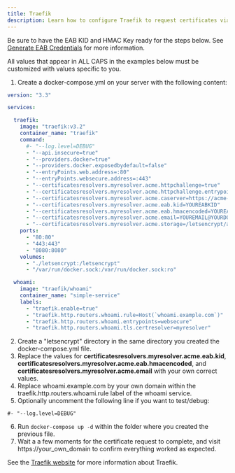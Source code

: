 ```yaml
---
title: Traefik
description: Learn how to configure Traefik to request certificates via ACME from the PKIaaS.io.
---
```

Be sure to have the EAB KID and HMAC Key ready for the steps below. See [Generate EAB Credentials](../generate-eab-credentials.md) for more information.

All values that appear in ALL CAPS in the examples below must be customized with values specific to you.

1. Create a docker-compose.yml on your server with the following content:
``` yaml linenums="1" hl_lines="18-20 35"
version: "3.3"

services:

  traefik:
    image: "traefik:v3.2"
    container_name: "traefik"
    command:
      #- "--log.level=DEBUG"
      - "--api.insecure=true"
      - "--providers.docker=true"
      - "--providers.docker.exposedbydefault=false"
      - "--entryPoints.web.address=:80"
      - "--entryPoints.websecure.address=:443"
      - "--certificatesresolvers.myresolver.acme.httpchallenge=true"
      - "--certificatesresolvers.myresolver.acme.httpchallenge.entrypoint=web"
      - "--certificatesresolvers.myresolver.acme.caserver=https://acme-v02-api.pkiaas.io/directory"
      - "--certificatesresolvers.myresolver.acme.eab.kid=YOUREABKID"
      - "--certificatesresolvers.myresolver.acme.eab.hmacencoded=YOUREABHMACKEY"
      - "--certificatesresolvers.myresolver.acme.email=YOUREMAIL@YOURDOMAIN.COM"
      - "--certificatesresolvers.myresolver.acme.storage=/letsencrypt/acme.json"
    ports:
      - "80:80"
      - "443:443"
      - "8080:8080"
    volumes:
      - "./letsencrypt:/letsencrypt"
      - "/var/run/docker.sock:/var/run/docker.sock:ro"

  whoami:
    image: "traefik/whoami"
    container_name: "simple-service"
    labels:
      - "traefik.enable=true"
      - "traefik.http.routers.whoami.rule=Host(`whoami.example.com`)"
      - "traefik.http.routers.whoami.entrypoints=websecure"
      - "traefik.http.routers.whoami.tls.certresolver=myresolver"
```
2. Create a "letsencrypt" directory in the same directory you created the docker-compose.yml file.
3. Replace the values for **certificatesresolvers.myresolver.acme.eab.kid**, **certificatesresolvers.myresolver.acme.eab.hmacencoded**, and **certificatesresolvers.myresolver.acme.email** with your own correct values.
4. Replace whoami.example.com by your own domain within the traefik.http.routers.whoami.rule label of the whoami service.
5. Optionally uncomment the following line if you want to test/debug:
```
#- "--log.level=DEBUG"
```
6. Run `docker-compose up -d` within the folder where you created the previous file.
7. Wait a a few moments for the certificate request to complete, and visit https://your_own_domain to confirm everything worked as expected.

See the [Traefik website](https://doc.traefik.io/traefik/user-guides/docker-compose/acme-http/) for more information about Traefik. 